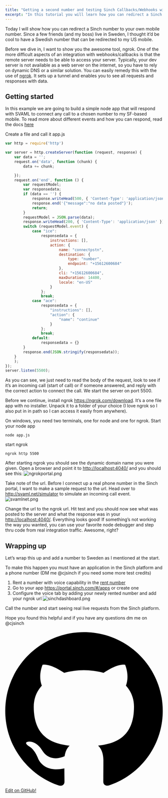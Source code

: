 ```yaml
---
title: "Getting a second number and testing Sinch Callbacks/Webhooks with ngrok"
excerpt: "In this tutorial you will learn how you can redirect a Sinch number to your own mobile number. Since a few friends (and my boss) live in Sweden, I thought it’d be cool to have a Swedish number that can be redirected to my US mobile."
---
```

Today I will show how you can redirect a Sinch number to your own mobile number. Since a few friends (and my boss) live in Sweden, I thought it’d be cool to have a Swedish number that can be redirected to my US mobile.

Before we dive in, I want to show you the awesome tool, ngrok. One of the more difficult aspects of an integration with webhooks/callbacks is that the remote server needs to be able to access your server. Typically, your dev server is not available as a web server on the internet, so you have to rely on dynamic DNS or a similar solution. You can easily remedy this with the use of [ngrok](https://ngrok.com/). It sets up a tunnel and enables you to see all requests and responses with data.

## Getting started

In this example we are going to build a simple node app that will respond with SVAML to connect any call to a chosen number to my SF-based mobile. To read more about different events and how you can respond, read the docs [here](doc:voice-rest-api)

Create a file and call it app.js

```javascript
var http = require('http')

var server = http.createServer(function (request, response) {
    var data = '';
    request.on('data', function (chunk) {
        data += chunk;

    });
    request.on('end', function () {
        var requestModel;
        var responsedata;
        if (data == '') {
            response.writeHead(500, { 'Content-Type': 'application/json' });
            response.end('{"message":"no data posted"}');
            return;
        }
        requestModel = JSON.parse(data);
        response.writeHead(200, { 'Content-Type': 'application/json' });
        switch (requestModel.event) {
            case "ice":
                responsedata = {
                    instructions: [],
                    action: {
                        name: "connectpstn",
                        destination: {
                            type: "number",
                            endpoint: "+15612600684"
                        },
                        cli: "+15612600684",
                        maxDuration: 14400,
                        locale: "en-US"
                    }
                };
                break;
            case "ace":
                responsedata = {
                    "instructions": [],
                    "action": {
                        "name": "continue"
                    }
                };
                break;
            default:
                responsedata = {}
        }
        response.end(JSON.stringify(responsedata));
    }
    );
});
server.listen(5500);
```

As you can see, we just need to read the body of the request, look to see if it’s an incoming call (start of call) or if someone answered, and reply with the correct action to connect the call. We start the server on port 5500.

Before we continue, install ngrok <https://ngrok.com/download>. It’s a one file app with no installer. Unpack it to a folder of your choice (I love ngrok so I also put in in path so I can access it easily from anywhere).

On windows, you need two terminals, one for node and one for ngrok. Start your node app

```shell
node app.js
```

start ngrok

```shell
ngrok http 5500
```

After starting ngrok you should see the dynamic domain name you were given. Open a browser and point it to <http://localhost:4040/> and you should see this:
![ngrokportal.png](images/4920505-ngrokportal.png)

Take note of the url. Before I connect up a real phone number in the Sinch portal, I want to make a sample request to the url. Head over to <http://svaml.net/simulator> to simulate an incoming call event.
![svamlnet.png](images/ea03e1b-svamlnet.png)

Change the url to the ngrok url. Hit test and you should now see what was posted to the server and what the response was in your <http://localhost:4040/>. Everything looks good\! If something’s not working the way you wanted, you can use your favorite node debugger and step thru code from real integration traffic. Awesome, right?

## Wrapping up

Let’s wrap this up and add a number to Sweden as I mentioned at the start.

To make this happen you must have an application in the Sinch platform and a phone number (DM me @cjsinch if you need some more test credits)

 1.  Rent a number with voice capability in the [rent number](https://portal.sinch.com/#/numbers)
 1.  Go to your app <https://portal.sinch.com/#/apps> or create one
 1.  Configure the voice tab by adding your newly rented number and add your ngrok url
![sinchdashboard.png](images/c47c644-sinchdashboard.png)

Call the number and start seeing real live requests from the Sinch platform.

Hope you found this helpful and if you have any questions dm me on @cjsinch

<div class="magic-block-html"><a class="gitbutton pill" target="_blank" href="https://github.com/sinch/docs/blob/master/docs/tutorials/javascript/getting-a-second-number-and-testing-sinch-callbackswebhooks-with-ngrok.md"><span class="icon medium"><svg xmlns="http://www.w3.org/2000/svg" role="img" viewBox="0 0 24 24"><title>GitHub icon</title><path d="M 12 0.297 c -6.63 0 -12 5.373 -12 12 c 0 5.303 3.438 9.8 8.205 11.385 c 0.6 0.113 0.82 -0.258 0.82 -0.577 c 0 -0.285 -0.01 -1.04 -0.015 -2.04 c -3.338 0.724 -4.042 -1.61 -4.042 -1.61 C 4.422 18.07 3.633 17.7 3.633 17.7 c -1.087 -0.744 0.084 -0.729 0.084 -0.729 c 1.205 0.084 1.838 1.236 1.838 1.236 c 1.07 1.835 2.809 1.305 3.495 0.998 c 0.108 -0.776 0.417 -1.305 0.76 -1.605 c -2.665 -0.3 -5.466 -1.332 -5.466 -5.93 c 0 -1.31 0.465 -2.38 1.235 -3.22 c -0.135 -0.303 -0.54 -1.523 0.105 -3.176 c 0 0 1.005 -0.322 3.3 1.23 c 0.96 -0.267 1.98 -0.399 3 -0.405 c 1.02 0.006 2.04 0.138 3 0.405 c 2.28 -1.552 3.285 -1.23 3.285 -1.23 c 0.645 1.653 0.24 2.873 0.12 3.176 c 0.765 0.84 1.23 1.91 1.23 3.22 c 0 4.61 -2.805 5.625 -5.475 5.92 c 0.42 0.36 0.81 1.096 0.81 2.22 c 0 1.606 -0.015 2.896 -0.015 3.286 c 0 0.315 0.21 0.69 0.825 0.57 C 20.565 22.092 24 17.592 24 12.297 c 0 -6.627 -5.373 -12 -12 -12" /></svg></span>Edit on GitHub!</a></div>